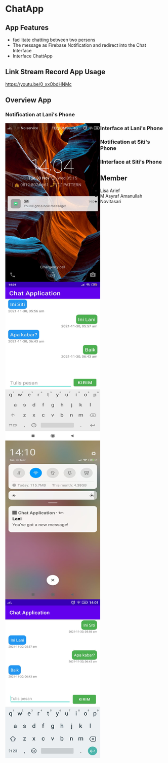 # ChatApp
## App Features
- facilitate chatting between two persons
-  The message as Firebase Notification and redirect into the Chat Interface
-  Interface ChattApp
## Link Stream Record App Usage
https://youtu.be/0_xxObdHNMc

## Overview App
### Notification at Lani's Phone
<a href="https://github.com/ChatAppMobcom/ChatApp/blob/main/overview/Notif%20Hp%20Lani.jpeg"><img src="https://github.com/ChatAppMobcom/ChatApp/blob/main/overview/Notif%20Hp%20Lani.jpeg" align="left" height="500" width="300"></a>
### Interface at Lani's Phone
<a href="https://github.com/ChatAppMobcom/ChatApp/blob/main/overview/UI%20Lani.jpeg"><img src="https://github.com/ChatAppMobcom/ChatApp/blob/main/overview/UI%20Lani.jpeg" align="left" height="500" width="300"></a>
### Notification at Siti's Phone
<a href="https://github.com/ChatAppMobcom/ChatApp/blob/main/overview/Notif%20Hp%20Siti.jpeg"><img src="https://github.com/ChatAppMobcom/ChatApp/blob/main/overview/Notif%20Hp%20Siti.jpeg" align="left" height="500" width="300"></a>
### IInterface at Siti's Phone
<a href="https://github.com/ChatAppMobcom/ChatApp/blob/main/overview/UI%20Siti.jpeg"><img src="https://github.com/ChatAppMobcom/ChatApp/blob/main/overview/UI%20Siti.jpeg" align="left" height="500" width="300"></a>

## Member
- Lisa Arief
- M Asyraf Amanullah
- Novitasari
